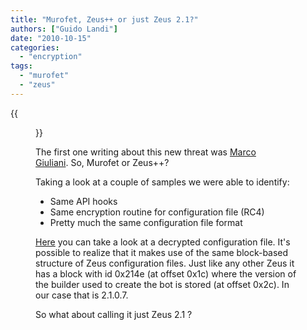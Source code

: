 ```yaml
---
title: "Murofet, Zeus++ or just Zeus 2.1?"
authors: ["Guido Landi"]
date: "2010-10-15"
categories: 
  - "encryption"
tags: 
  - "murofet"
  - "zeus"
---
```

{{<figure src="images/banner.png" alt="Banner" width="50%">}}

The first one writing about this new threat was [Marco Giuliani](http://www.prevx.com/blog/159/WinMurofetor-just-ZeuS.html). So, Murofet or Zeus++?

Taking a look at a couple of samples we were able to identify:

- Same API hooks
- Same encryption routine for configuration file (RC4)
- Pretty much the same configuration file format

[Here](http://www.sysenter-honeynet.org/1e940baeb962042a6628f81c93aaecd1.raw) you can take a look at a decrypted configuration file. It's possible to realize that it makes use of the same block-based structure of Zeus configuration files. Just like any other Zeus it has a block with id 0x214e (at offset 0x1c) where the version of the builder used to create the bot is stored (at offset 0x2c). In our case that is 2.1.0.7.

So what about calling it just Zeus 2.1 ?
